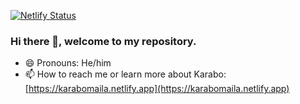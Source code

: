 [![Netlify Status](https://api.netlify.com/api/v1/badges/08e7e804-9c45-4bef-9816-3f528b641f48/deploy-status)](https://app.netlify.com/sites/magical-selkie-7d98f3/deploys)

### Hi there 👋, welcome to my repository.
- 😄 Pronouns: He/him
- 📫 How to reach me or learn more about Karabo: [https://karabomaila.netlify.app](https://karabomaila.netlify.app)

<!--
**karabomaila/karabomaila** is a ✨ _special_ ✨ repository because its `README.md` (this file) appears on your GitHub profile.

Here are some ideas to get you started:

- 🔭 I’m currently working on ...
- 🌱 I’m currently learning ...
- 👯 I’m looking to collaborate on ...
- 🤔 I’m looking for help with ...
- 💬 Ask me about ...
- 📫 How to reach me: https://karabomaila.netlify.app/ 
- 
- ⚡ Fun fact: ...
-->
